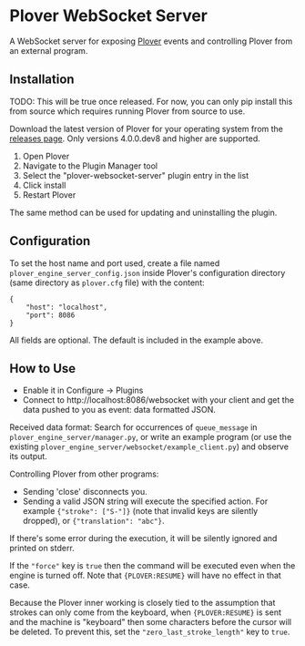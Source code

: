 # Plover WebSocket Server

A WebSocket server for exposing [Plover](https://github.com/openstenoproject/plover) events
and controlling Plover from an external program.

## Installation

TODO: This will be true once released. For now, you can only pip install this from source which requires running Plover from source to use.

Download the latest version of Plover for your operating system from the [releases page](https://github.com/openstenoproject/plover/releases). Only versions 4.0.0.dev8 and higher are supported.

1. Open Plover
2. Navigate to the Plugin Manager tool
3. Select the "plover-websocket-server" plugin entry in the list
4. Click install
5. Restart Plover

The same method can be used for updating and uninstalling the plugin.

## Configuration

To set the host name and port used, create a file named `plover_engine_server_config.json`
inside Plover's configuration directory (same directory as `plover.cfg` file)
with the content:

```
{
    "host": "localhost",
    "port": 8086
}
```

All fields are optional. The default is included in the example above.

## How to Use

* Enable it in Configure -> Plugins
* Connect to http://localhost:8086/websocket with your client and get the data pushed to you as
event: data formatted JSON.

Received data format: Search for occurrences of `queue_message` in `plover_engine_server/manager.py`,
or write an example program (or use the existing `plover_engine_server/websocket/example_client.py`)
and observe its output.

Controlling Plover from other programs:

* Sending 'close' disconnects you.
* Sending a valid JSON string will execute the specified action.
For example `{"stroke": ["S-"]}` (note that invalid keys are silently dropped),
or `{"translation": "abc"}`.

If there's some error during the execution, it will be silently ignored and printed on stderr.

If the `"force"` key is `true` then the command will be executed even when the engine is turned off.
Note that `{PLOVER:RESUME}` will have no effect in that case.

Because the Plover inner working is closely tied to the assumption
that strokes can only come from the keyboard, when `{PLOVER:RESUME}` is sent and the machine is
"keyboard" then some characters before the cursor will be deleted.
To prevent this, set the `"zero_last_stroke_length"` key to `true`.
